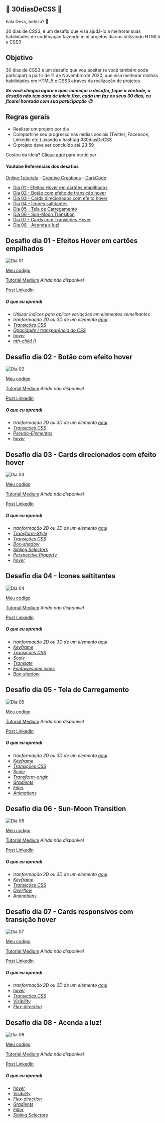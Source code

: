 ## 🚀 30diasDeCSS 🚀
 
 Fala Devs, beleza? 🖖

 30 dias de CSS3, é um desafio que visa ajudá-lo a melhorar suas habilidades de codificação fazendo mini projetos diarios utilizando HTML5 e CSS3 

 ## Objetivo

30 dias de CSS3 é um desafio que vou aceitar (e você também pode participar) a partir de 11 de Novembro de 2020, que visa melhorar minhas habilidades em HTML5 e CSS3 através da realização de projetos 

***Se você chegou agora e quer começar o desafio, fique a vontade, o desafio não tem data de inicio fixa, cada um faz os seus 30 dias, eu ficarei honrada com sua participação 😉***

## Regras gerais

* Realizar um projeto por dia
* Compartilhe seu progresso nas mídias sociais (Twitter, Facebook, Linkedin etc.) usando a hashtag #30diasDeCSS
* O projeto deve ser concluído até 23:59


Gostou da ideia? 
[Clique aqui](https://github.com/MilenaCarecho/30diasDeCSS/issues/1) para participar 

#### Youtube Referencias dos desafios
[Online Tutorials](https://www.youtube.com/channel/UCbwXnUipZsLfUckBPsC7Jog) - 
[Creative Creations](https://www.youtube.com/channel/UCOKmVksbzoKJKmtu7rlEM1A) - 
[DarkCode](https://www.youtube.com/channel/UCD3KVjbb7aq2OiOffuungzw)


* [Dia 01 - Efeitos Hover em cartões empilhados](#id01)
* [Dia 02 - Botão com efeito de transição hover](#id02)
* [Dia 03 - Cards direcionados com efeito hover](#id03)
* [Dia 04 - Ícones saltitantes](#id04)
* [Dia 05 - Tela de Carregamento](#id05)
* [Dia 06 - Sun-Moon Transition](#id06)
* [Dia 07 - Cards com Transições Hover](#id07)
* [Dia 08 - Acenda a luz!](#id08)

##  Desafio dia 01 - Efeitos Hover em cartões empilhados <a name="id01"></a>
![Dia 01](./assets/dia1.gif)


[Meu codigo](https://github.com/JulianePires/30diasDeCSS/tree/main/desafios/dia1)

[Tutorial Medium]() *Ainda não disponivel*

[Post LinkedIn](https://www.linkedin.com/posts/juliane-pires_30diasdecss-frontend-css-activity-6732376479906226176-yk7k) 


##### O que eu aprendi


* *Utilizar índices para aplicar variações em elementos semelhantes*
* *tranformação 2D ou 3D de um elemento [aqui](https://www.w3schools.com/cssref/css3_pr_transform.asp)*
* *[Transições CSS](https://www.w3schools.com/css/css3_transitions.asp)*
* *[Opacidade / transparência do CSS](https://www.w3schools.com/css/css_image_transparency.asp)*
* *[hover](https://www.w3schools.com/cssref/sel_hover.asp)*
* *[nth-child ()](https://www.w3schools.com/cssref/sel_nth-child.asp)*


##  Desafio dia 02 - Botão com efeito hover <a name="id02"></a>
![Dia 02](./assets/dia2.gif)


[Meu codigo](https://github.com/JulianePires/30diasDeCSS/tree/main/desafios/dia2)

[Tutorial Medium]() *Ainda não disponivel*

[Post LinkedIn](https://www.linkedin.com/posts/juliane-pires_30diasdecss-css-challenge-activity-6732649269007831040-Fz4H) 


##### O que eu aprendi

* *tranformação 2D ou 3D de um elemento [aqui](https://www.w3schools.com/cssref/css3_pr_transform.asp)*
* *[Transições CSS](https://www.w3schools.com/css/css3_transitions.asp)*
* *[Pseudo-Elementos](https://developer.mozilla.org/pt-BR/docs/Web/CSS/Pseudo-elementos)*
* *[hover](https://www.w3schools.com/cssref/sel_hover.asp)*

##  Desafio dia 03 - Cards direcionados com efeito hover <a name="id03"></a>
![Dia 03](./assets/dia3.gif)


[Meu codigo](https://github.com/JulianePires/30diasDeCSS/tree/main/desafios/dia3)

[Tutorial Medium]() *Ainda não disponivel*

[Post LinkedIn](https://www.linkedin.com/posts/juliane-pires_30diasdecss-css-challenge-activity-6733008482770989056-VRuU) 


##### O que eu aprendi


* *tranformação 2D ou 3D de um elemento [aqui](https://www.w3schools.com/cssref/css3_pr_transform.asp)*
* *[Transform-Style](https://www.w3schools.com/cssref/css3_pr_transform-style.asp)*
* *[Transições CSS](https://www.w3schools.com/css/css3_transitions.asp)*
* *[Box-shadow](https://developer.mozilla.org/pt-BR/docs/Web/CSS/box-shadow)*
* *[Sibling Selectors](https://developer.mozilla.org/pt-BR/docs/Web/CSS/General_sibling_combinator)*
* *[Perspective Property](https://www.w3schools.com/cssref/css3_pr_perspective.asp)*
* *[hover](https://www.w3schools.com/cssref/sel_hover.asp)*

## Desafio dia 04 - Ícones saltitantes <a name="id04"></a>
![Dia 04](./assets/dia4.gif)


[Meu codigo](https://github.com/JulianePires/30diasDeCSS/tree/main/desafios/dia4)

[Tutorial Medium]() *Ainda não disponivel*

[Post LinkedIn](https://www.linkedin.com/posts/juliane-pires_30diasdecss-css-challenge-activity-6734120788745617409-Nxeq) 


##### O que eu aprendi


* *tranformação 2D ou 3D de um elemento [aqui](https://www.w3schools.com/cssref/css3_pr_transform.asp)*
* *[Keyframe](https://www.w3schools.com/cssref/css3_pr_animation-keyframes.asp)*
* *[Transições CSS](https://www.w3schools.com/css/css3_transitions.asp)*
* *[Scale](https://developer.mozilla.org/pt-BR/docs/Web/CSS/transform-function/scale)*
* *[Translate](https://developer.mozilla.org/pt-BR/docs/Web/CSS/transform-function/translate)*
* *[Fontawesome icons](https://www.w3schools.com/icons/fontawesome_icons_intro.asp)*
* *[Box-shadow](https://developer.mozilla.org/pt-BR/docs/Web/CSS/box-shadow)*

## Desafio dia 05 - Tela de Carregamento <a name="id05"></a>
![Dia 05](./assets/dia5.gif)


[Meu codigo](https://github.com/JulianePires/30diasDeCSS/tree/main/desafios/dia5)

[Tutorial Medium]() *Ainda não disponivel*

[Post LinkedIn](https://www.linkedin.com/posts/juliane-pires_30diasdecss-css-challenge-activity-6734558787111321600-Uebx) 


##### O que eu aprendi


* *tranformação 2D ou 3D de um elemento [aqui](https://www.w3schools.com/cssref/css3_pr_transform.asp)*
* *[Keyframe](https://www.w3schools.com/cssref/css3_pr_animation-keyframes.asp)*
* *[Transições CSS](https://www.w3schools.com/css/css3_transitions.asp)*
* *[Scale](https://developer.mozilla.org/pt-BR/docs/Web/CSS/transform-function/scale)*
* *[Transform-origin](https://www.w3schools.com/cssref/css3_pr_transform-origin.asp)*
* *[Gradients](https://www.w3schools.com/css/css3_gradients.asp)*
* *[Filter](https://www.w3schools.com/cssref/css3_pr_filter.asp)*
* *[Animations](https://www.w3schools.com/css/css3_animations.asp)*

## Desafio dia 06 - Sun-Moon Transition <a name="id06"></a>
![Dia 06](./assets/dia6.gif)


[Meu codigo](https://github.com/JulianePires/30diasDeCSS/tree/main/desafios/dia6)

[Tutorial Medium]() *Ainda não disponivel*

[Post LinkedIn](https://www.linkedin.com/posts/juliane-pires_30diasdecss-css-challenge-activity-6734848033441267712-az8C) 


##### O que eu aprendi


* *tranformação 2D ou 3D de um elemento [aqui](https://www.w3schools.com/cssref/css3_pr_transform.asp)*
* *[Keyframe](https://www.w3schools.com/cssref/css3_pr_animation-keyframes.asp)*
* *[Transições CSS](https://www.w3schools.com/css/css3_transitions.asp)*
* *[Overflow](https://www.w3schools.com/css/css_overflow.asp)*
* *[Animations](https://www.w3schools.com/css/css3_animations.asp)*

## Desafio dia 07 - Cards responsivos com transição hover <a name="id07"></a>
![Dia 07](./assets/dia7.gif)


[Meu codigo](https://github.com/JulianePires/30diasDeCSS/tree/main/desafios/dia7)

[Tutorial Medium]() *Ainda não disponivel*

[Post LinkedIn](https://www.linkedin.com/posts/juliane-pires_30diasdecss-css-challenge-activity-6734848033441267712-az8C) 


##### O que eu aprendi


* *tranformação 2D ou 3D de um elemento [aqui](https://www.w3schools.com/cssref/css3_pr_transform.asp)*
* *[hover](https://www.w3schools.com/cssref/sel_hover.asp)*
* *[Transições CSS](https://www.w3schools.com/css/css3_transitions.asp)*
* *[Visibility](https://developer.mozilla.org/pt-BR/docs/Web/CSS/visibility#:~:text=The%20element%20box%20is%20invisible,have%20visibility%20set%20to%20visible%20.)*
* *[Flex-direction](https://developer.mozilla.org/pt-BR/docs/Web/CSS/flex-direction#:~:text=A%20propriedade%20CSS%20flex%2Ddirection,dire%C3%A7%C3%A3o%20(normal%20ou%20invertido).)*

## Desafio dia 08 - Acenda a luz! <a name="id08"></a>
![Dia 08](./assets/dia8.gif)


[Meu codigo](https://github.com/JulianePires/30diasDeCSS/tree/main/desafios/dia8)

[Tutorial Medium]() *Ainda não disponivel*

[Post LinkedIn](https://www.linkedin.com/posts/juliane-pires_30diasdecss-css-challenge-activity-6734848033441267712-az8C) 


##### O que eu aprendi

* *[hover](https://www.w3schools.com/cssref/sel_hover.asp)*
* *[Visibility](https://developer.mozilla.org/pt-BR/docs/Web/CSS/visibility#:~:text=The%20element%20box%20is%20invisible,have%20visibility%20set%20to%20visible%20.)*
* *[Flex-direction](https://developer.mozilla.org/pt-BR/docs/Web/CSS/flex-direction#:~:text=A%20propriedade%20CSS%20flex%2Ddirection,dire%C3%A7%C3%A3o%20(normal%20ou%20invertido).)*
* *[Gradients](https://www.w3schools.com/css/css3_gradients.asp)*
* *[Filter](https://www.w3schools.com/cssref/css3_pr_filter.asp)*
* *[Sibling Selectors](https://developer.mozilla.org/pt-BR/docs/Web/CSS/General_sibling_combinator)*